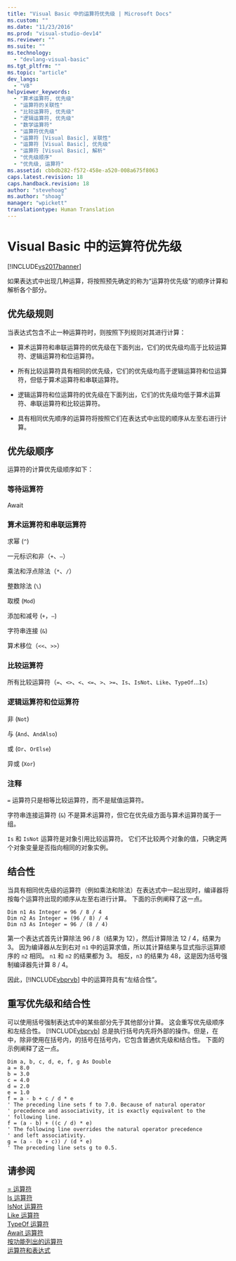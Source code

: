 ```yaml
---
title: "Visual Basic 中的运算符优先级 | Microsoft Docs"
ms.custom: ""
ms.date: "11/23/2016"
ms.prod: "visual-studio-dev14"
ms.reviewer: ""
ms.suite: ""
ms.technology: 
  - "devlang-visual-basic"
ms.tgt_pltfrm: ""
ms.topic: "article"
dev_langs: 
  - "VB"
helpviewer_keywords: 
  - "算术运算符, 优先级"
  - "运算符的关联性"
  - "比较运算符, 优先级"
  - "逻辑运算符, 优先级"
  - "数学运算符"
  - "运算符优先级"
  - "运算符 [Visual Basic], 关联性"
  - "运算符 [Visual Basic], 优先级"
  - "运算符 [Visual Basic], 解析"
  - "优先级顺序"
  - "优先级, 运算符"
ms.assetid: cbbdb282-f572-458e-a520-008a675f8063
caps.latest.revision: 18
caps.handback.revision: 18
author: "stevehoag"
ms.author: "shoag"
manager: "wpickett"
translationtype: Human Translation
---
```

# Visual Basic 中的运算符优先级
[!INCLUDE[vs2017banner](../../../csharp/includes/vs2017banner.md)]

如果表达式中出现几种运算，将按照预先确定的称为“运算符优先级”的顺序计算和解析各个部分。  
  
## 优先级规则  
 当表达式包含不止一种运算符时，则按照下列规则对其进行计算：  
  
-   算术运算符和串联运算符的优先级在下面列出，它们的优先级均高于比较运算符、逻辑运算符和位运算符。  
  
-   所有比较运算符具有相同的优先级，它们的优先级均高于逻辑运算符和位运算符，但低于算术运算符和串联运算符。  
  
-   逻辑运算符和位运算符的优先级在下面列出，它们的优先级均低于算术运算符、串联运算符和比较运算符。  
  
-   具有相同优先顺序的运算符将按照它们在表达式中出现的顺序从左至右进行计算。  
  
## 优先级顺序  
 运算符的计算优先级顺序如下：  
  
### 等待运算符  
 Await  
  
### 算术运算符和串联运算符  
 求幂 \(`^`\)  
  
 一元标识和非（`+`、`–`）  
  
 乘法和浮点除法（`*`、`/`）  
  
 整数除法 \(`\`\)  
  
 取模 \(`Mod`\)  
  
 添加和减号 \(`+`，`–`\)  
  
 字符串连接 \(`&`\)  
  
 算术移位（`<<`、`>>`）  
  
### 比较运算符  
 所有比较运算符（`=`、`<>`、`<`、`<=`、`>`、`>=`、`Is`、`IsNot`、`Like`、`TypeOf`...`Is`）  
  
### 逻辑运算符和位运算符  
 非 \(`Not`\)  
  
 与 \(`And`、`AndAlso`\)  
  
 或 \(`Or`、`OrElse`\)  
  
 异或 \(`Xor`\)  
  
### 注释  
 `=` 运算符只是相等比较运算符，而不是赋值运算符。  
  
 字符串连接运算符 \(`&`\) 不是算术运算符，但它在优先级方面与算术运算符属于一组。  
  
 `Is` 和 `IsNot` 运算符是对象引用比较运算符。  它们不比较两个对象的值，只确定两个对象变量是否指向相同的对象实例。  
  
## 结合性  
 当具有相同优先级的运算符（例如乘法和除法）在表达式中一起出现时，编译器将按每个运算符出现的顺序从左至右进行计算。  下面的示例阐释了这一点。  
  
```  
Dim n1 As Integer = 96 / 8 / 4  
Dim n2 As Integer = (96 / 8) / 4  
Dim n3 As Integer = 96 / (8 / 4)  
```  
  
 第一个表达式首先计算除法 96 \/ 8（结果为 12），然后计算除法 12 \/ 4，结果为 3。  因为编译器从左到右对 `n1` 中的运算求值，所以其计算结果与显式指示运算顺序的 `n2` 相同。  `n1` 和 `n2` 的结果都为 3。  相反，`n3` 的结果为 48，这是因为括号强制编译器先计算 8 \/ 4。  
  
 因此，[!INCLUDE[vbprvb](../../../csharp/programming-guide/concepts/linq/includes/vbprvb_md.md)] 中的运算符具有“左结合性”。  
  
## 重写优先级和结合性  
 可以使用括号强制表达式中的某些部分先于其他部分计算。  这会重写优先级顺序和左结合性。  [!INCLUDE[vbprvb](../../../csharp/programming-guide/concepts/linq/includes/vbprvb_md.md)] 总是执行括号内先将外部的操作。但是，在中，除非使用在括号内，的括号在括号内，它包含普通优先级和结合性。  下面的示例阐释了这一点。  
  
```  
Dim a, b, c, d, e, f, g As Double  
a = 8.0  
b = 3.0  
c = 4.0  
d = 2.0  
e = 1.0  
f = a - b + c / d * e  
' The preceding line sets f to 7.0. Because of natural operator   
' precedence and associativity, it is exactly equivalent to the   
' following line.  
f = (a - b) + ((c / d) * e)  
' The following line overrides the natural operator precedence   
' and left associativity.  
g = (a - (b + c)) / (d * e)  
' The preceding line sets g to 0.5.  
```  
  
## 请参阅  
 [\= 运算符](../../../visual-basic/language-reference/operators/assignment-operator.md)   
 [Is 运算符](../../../visual-basic/language-reference/operators/is-operator.md)   
 [IsNot 运算符](../../../visual-basic/language-reference/operators/isnot-operator.md)   
 [Like 运算符](../../../visual-basic/language-reference/operators/like-operator.md)   
 [TypeOf 运算符](../../../visual-basic/language-reference/operators/typeof-operator.md)   
 [Await 运算符](../../../visual-basic/language-reference/operators/await-operator.md)   
 [按功能列出的运算符](../../../visual-basic/language-reference/operators/operators-listed-by-functionality.md)   
 [运算符和表达式](../../../visual-basic/programming-guide/language-features/operators-and-expressions/index.md)